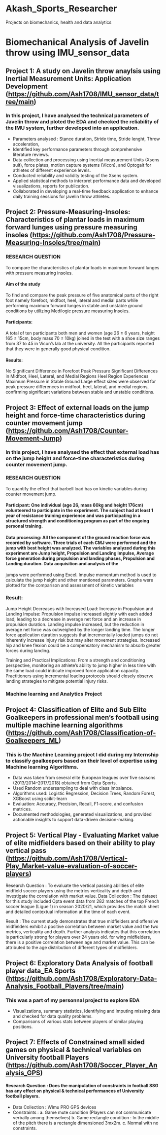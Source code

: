 # Akash_Sports_Researcher
Projects on biomechanics, health and data analytics

# Biomechanical Analysis of Javelin throw using IMU_sensor_data

## Project 1: A study on Javelin throw anaylsis using Inertial Measurement Units: Application Development (https://github.com/Ash1708/IMU_sensor_data/tree/main)

### In this project, I have analysed the technical parameters of Javelin throw and ploted the EDA and checked the reliability of the IMU system, further developed into an application.

* Parameters analysed : Stance duration, Stride time, Stride lenght, Throw acceleration, 
*	Identified key performance parameters through comprehensive literature reviews.
* Data collection and processing using Inertial measurement Units (Xsens suit), force plates, motion capture systems (Vicon), and Optogait for athletes of different experience levels.
* Conducted reliability and validity testing of the Xsens system.
* Applied statistical methods to interpret performance data and developed visualizations, reports for publication.
* Collaborated in developing a real-time feedback application to enhance daily training sessions for javelin throw athletes.


## Project 2: Pressure-Measuring-Insoles: Characteristics of plantar loads in maximum forward lunges using pressure measuring insoles (https://github.com/Ash1708/Pressure-Measuring-Insoles/tree/main)
### RESEARCH QUESTION 
To compare the characteristics of plantar loads in maximum forward lunges with pressure 
measuring insoles. 
#### Aim of the study 
To find and compare the peak pressure of five anatomical parts of the right foot namely forefoot, midfoot, heel, lateral and medial parts while performing maximum forward lunges in stable and 
unstable ground conditions by utilizing Medilogic pressure measuring Insoles.
#### Participants: 
A total of ten participants both men and women (age 26 ± 6 years, height 165 ± 15cm, body mass 70 ± 10kg) joined in the test with a shoe size ranges from 37 to 45 in Vicon’s lab at the 
university. All the participants reported that they were in generally good physical condition. 

#### Results:
No Significant Difference in Forefoot Peak Pressure
Significant Differences in Midfoot, Heel, Lateral, and Medial Regions
Heel Region Experiences Maximum Pressure in Stable Ground
Large effect sizes were observed for peak pressure differences in midfoot, heel, lateral, and medial regions, confirming significant variations between stable and unstable conditions.

## Project 3: Effect of external loads on the jump height and force-time characteristics during counter movement jump (https://github.com/Ash1708/Counter-Movement-Jump)

### In this project, I have analysed the effect that external load has on the jump height and force-time characteristics during counter movement jump. 
### RESEARCH QUESTION 
To quantify the effect that barbell load has on kinetic variables during counter movement jump.
#### Participant: One individual (age 26, mass 80kg and height 176cm) volunteered to participate in the experiment. The subject had at least 1 year of resistance training experience and was participating in a structured strength and conditioning program as part of the ongoing personal training.

#### Data processing: All the component of the ground reaction force was recorded by software. Three trials of each CMJ were performed and the jump with best height was analyzed. The variables analyzed during this experiment are Jump height, Propulsion and Landing Impulse, Average force generation during propulsion and landing phases, Propulsion and Landing duration. Data acquisition and analysis of the 
jumps were performed using Excel. Impulse momentum method is used to calculate the jump height and other mentioned parameters. Graphs were plotted for the comparison and assessment of 
kinetic variables

### Result: 
Jump Height Decreases with Increased Load:
Increase in Propulsion and Landing Impulse:
Propulsion impulse increased slightly with each added load, leading to a decrease in average net force and an increase in propulsion duration. Landing impulse increased, but the reduction in average net force was outweighed by the longer landing time.
The longer force application duration suggests that incrementally loaded jumps do not inherently increase injury risk but may alter movement strategies. Increased hip and knee flexion could be a compensatory mechanism to absorb greater forces during landing.

Training and Practical Implications:
From a strength and conditioning perspective, monitoring an athlete’s ability to jump higher in less time with the same load could indicate improved force application capacity.
Practitioners using incremental loading protocols should closely observe landing strategies to mitigate potential injury risks.

### Machine learning and Analytics Project

## Project 4: Classification of Elite and Sub Elite Goalkeepers in professional men’s football using multiple machine learning algorithms (https://github.com/Ash1708/Classification-of-Goalkeepers_ML)

### This is the Machine Learning project I did during my Internship to classify goalkeepers based on their level of expertise using Machine learning Algorithms.


* Data was taken from several elite European leagues over five seasons (2013/2014–2017/2018) obtained from Opta Sports.
* Used Random undersampling to deal with class imbalance.
* Algorithms used:  Logistic Regression, Decision Trees, Random Forest, XGBoost using scikit-learn
* Evaluation:  Accuracy, Precision, Recall, F1-score, and confusion matrices.
* Documented methodologies, generated visualizations, and provided actionable insights to support data-driven decision-making.


## Project 5: Vertical Play - Evaluating Market value of elite midfielders based on their ability to play vertical pass (https://github.com/Ash1708/Vertical-Play_Market-value-evaluation-of-soccer-players)

Research Question : To evaluate the vertical passing abilities of elite midfield soccer players using the metrics verticality and depth and investigate the correlation with market value.
Data Collection   : The dataset for this study included Opta event data from 282 matches of the top French soccer league (Ligue 1) in season 2020/21, which provides the match sheet and detailed contextual information at the time of each event.

Result             : The current study demonstrates that true midfielders and offensive midfielders exhibit a positive correlation between market value and the two metrics, verticality and depth. Further                         analysis indicates that this correlation is particularly strong for players over 24 years old. for wing midfielders, there is a positive correlation between age and market value. This can                     be attributed to the age distribution of different types of midfielders.


## Project 6: Exploratory Data Analysis of football player data_EA Sports (https://github.com/Ash1708/Exploratory-Data-Analysis_Football_Players/tree/main)

### This was a part of my personnal project to explore EDA

* Visualizations, summary statistics, Identifying and imputing missing data and checked for data quality problems.
* Comparisons of various stats between players of similar playing positions.


## Project 7: Effects of Constrained small sided games on physical & technical variables on University football Players (https://github.com/Ash1708/Soccer_Player_Analysis_GPS)

#### Research Question : Does the manipulation of constraints in football SSG has any effect on physical & technical performances of University football players.

* Data Collection : Wimu PRO GPS devices
* Constraints : a. Game mute condition (Players can not communicate verbally among themselves)
                b. Game rectangle condition : In the middle of the pitch there is a rectangle dimensioned 3mx2m.
                c. Normal with no constraints.



